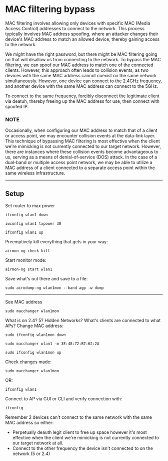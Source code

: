 # MAC filtering bypass
MAC filtering involves allowing only devices with specific MAC (Media Access Control) addresses to connect to the network. This process typically involves MAC address spoofing, where an attacker changes their device's MAC address to match an allowed device, thereby gaining access to the network. 

We might have the right password, but there might be MAC filtering going on that will disallow us from connecting to the network. To bypass the MAC filtering, we can spoof our MAC address to match one of the connected clients. However, this approach often leads to collision events, as two devices with the same MAC address cannot coexist on the same network simultaneously. However, one device can connect to the 2.4GHz frequency, and another device with the same MAC address can connect to the 5GHz.

To connect to the same frequency, forcibly disconnect the legitimate client via deatuh, thereby freeing up the MAC address for use, then connect with spoofed IP.

### NOTE
Occasionally, when configuring our MAC address to match that of a client or access point, we may encounter collision events at the data-link layer. This technique of bypassing MAC filtering is most effective when the client we're mimicking is not currently connected to our target network. However, there are instances where these collision events become advantageous to us, serving as a means of denial-of-service (DOS) attack. In the case of a dual-band or multiple access point network, we may be able to utilize a MAC address of a client connected to a separate access point within the same wireless infrastructure.

---

## Setup
Set router to max power
```
ifconfig wlan1 down
```
```
iwconfig wlan1 txpower 30
```
```
ifconfig wlan1 up
```
Preemptively kill everything that gets in your way:
```
airmon-ng check kill
```
Start monitor mode:
```
airmon-ng start wlan1
```
Save what's out there and save to a file:
```
sudo airodump-ng wlan1mon --band agp -w dump
```

---

See MAC address
```
sudo macchanger wlan1mon
```
What is on 2.4? 5? Hidden Networks? What's clients are connected to what APs?
Change MAC address:
```
sudo ifconfig wlan1mon down
```
```
sudo macchanger wlan1 -m 3E:48:72:B7:62:2A
```
```
sudo ifconfig wlan1mon up
```
Check changes made:
```
sudo macchanger wlan1mon
```
OR:
```
ifconfig wlan1
```
Connect to AP via GUI or CLI and verify connection with:
```
ifconfig
```
Remember 2 devices can't connect to the same network with the same MAC address so either:
- Perpetually deauth legit client to free up space however it's most effective when the client we're mimicking is not currently connected to our target network at all.
- Connect to the other frequency the device isn't connected to on the network (5 or 2.4)


